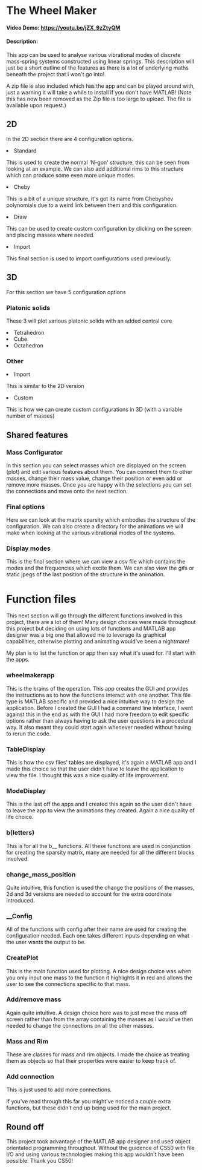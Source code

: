 # The Wheel Maker
#### Video Demo:  <https://youtu.be/jZX_9zZtyQM>
#### Description:
This app can be used to analyse various vibrational modes of discrete mass-spring systems constructed using linear springs. This description will just be a short outline of the features as there is a lot of underlying maths beneath the project that I won't go into!

A zip file is also included which has the app and can be played around with, just a warning it will take a while to install if you don't have MATLAB! (Note this has now been removed as the Zip file is too large to upload. The file is available upon request.)

## 2D
In the 2D section there are 4 configuration options.
<li>Standard

This is used to create the normal 'N-gon' structure, this can be seen from looking at an example. We can also add additional rims to this structure which can produce some even more unique modes.
<li>Cheby

This is a bit of a unique structure, it's got its name from Chebyshev polynomials due to a weird link between them and this configuration.
<li>Draw

This can be used to create custom configuration by clicking on the screen and placing masses where needed.
<li>Import

This final section is used to import configurations used previously.

## 3D
For this section we have 5 configuration options
### Platonic solids
These 3 will plot various platonic solids with an added central core
<li>Tetrahedron
<li>Cube
<li>Octahedron

### Other
<li>Import

This is similar to the 2D version
<li>Custom

This is how we can create custom configurations in 3D (with a variable number of masses)

## Shared features
### Mass Configurator
In this section you can select masses which are displayed on the screen (plot) and edit various features about them.
You can connect them to other masses, change their mass value, change their position or even add or remove more masses. Once you are happy with the selections you can set the connections and move onto the next section.

### Final options
Here we can look at the matrix sparsity which embodies the structure of the configuration. We can also create a directory for the animations we will make when looking at the various vibrational modes of the systems.

### Display modes
This is the final section where we can view a csv file which contains the modes and the frequencies which excite them. We can also view the gifs or static jpegs of the last position of the structure in the animation.

# Function files
This next section will go through the different functions involved in this project, there are a lot of them!
Many design choices were made throughout this project but deciding on using lots of functions and MATLAB app designer was a big one that allowed me to leverage its graphical capabilities, otherwise plotting and animating would've been a nightmare!

My plan is to list the function or app then say what it's used for. I'll start with the apps.
### wheelmakerapp
This is the brains of the operation. This app creates the GUI and provides the instructions as to how the functions interact with one another. This file type is MATLAB specific and provided a nice intuitive way to design the application. Before I created the GUI I had a command line interface, I went against this in the end as with the GUI I had more freedom to edit specific options rather than always having to ask the user questions in a procedural way. It also meant they could start again whenever needed without having to rerun the code.

### TableDisplay
This is how the csv files' tables are displayed, it's again a MATLAB app and I made this choice so that the user didn't have to leave the application to view the file. I thought this was a nice quality of life improvement.

### ModeDisplay
This is the last off the apps and I created this again so the user didn't have to leave the app to view the animations they created. Again a nice quality of life choice.

### b(letters)
This is for all the b__ functions. All these functions are used in conjunction for creating the sparsity matrix, many are needed for all the different blocks involved.

### change_mass_position
Quite intuitive, this function is used the change the positions of the masses, 2d and 3d versions are needed to account for the extra coordinate introduced.

### __Config
All of the functions with config after their name are used for creating the configuration needed. Each one takes different inputs depending on what the user wants the output to be.

### CreatePlot
This is the main function used for plotting. A nice design choice was when you only input one mass to the function it highlights it in red and allows the user to see the connections specific to that mass.

### Add/remove mass
Again quite intuitive. A design choice here was to just move the mass off screen rather than from the array containing the masses as I would've then needed to change the connections on all the other masses.

### Mass and Rim
These are classes for mass and rim objects. I made the choice as treating them as objects so that their properties were easier to keep track of.

### Add connection
This is just used to add more connections.

If you've read through this far you might've noticed a couple extra functions, but these didn't end up being used for the main project.

## Round off
This project took advantage of the MATLAB app designer and used object orientated programming throughout. Without the guidence of CS50 with file I/O and using various technologies making this app wouldn't have been possible. Thank you CS50!
